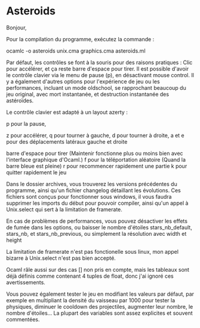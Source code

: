# Asteroids

Bonjour,

Pour la compilation du programme, exécutez la commande :

ocamlc -o asteroids unix.cma graphics.cma asteroids.ml

Par défaut, les contrôles se font à la souris pour des raisons pratiques :
Clic pour accélérer, et ça reste barre d'espace pour tirer.
Il est possible d'avoir le contrôle clavier via le menu de pause (p),
en désactivant mouse control.
Il y a également d'autres options pour l'expérience de jeu ou les performances,
incluant un mode oldschool, se rapprochant beaucoup du jeu original,
avec mort instantanée, et destruction instantanée des astéroïdes.

Le contrôle clavier est adapté à un layout azerty :

p pour la pause,

z pour accélérer,
q pour tourner à gauche,
d pour tourner à droite,
a et e pour des déplacements latéraux gauche et droite

barre d'espace pour tirer (Maintenir fonctionne plus ou moins bien avec l'interface graphique d'Ocaml.)
f pour la téléportation aléatoire (Quand la barre bleue est pleine)
r pour recommencer rapidement une partie
k pour quitter rapidement le jeu

Dans le dossier archives, vous trouverez les versions précédentes du programme,
ainsi qu'un fichier changelog détaillant les évolutions.
Ces fichiers sont conçus pour fonctionner sous windows,
il vous faudra supprimer les imports du début pour pouvoir compiler,
ainsi qu'un appel à Unix.select qui sert à la limitation de framerate.

En cas de problèmes de performances, vous pouvez désactiver les effets de fumée dans les options,
ou baisser le nombre d'étoiles stars_nb_default, stars_nb, et stars_nb_previous,
ou simplement la résolution avec width et height

La limitation de framerate n'est pas fonctionelle sous linux,
mon appel bizarre à Unix.select n'est pas bien accepté.

Ocaml râle aussi sur des cas [] non pris en compte,
mais les tableaux sont déjà définis comme contenant 4 tuples de float,
donc j'ai ignoré ces avertissements.

Vous pouvez également tester le jeu en modifiant les valeurs par défaut,
par exemple en multipliant la densité du vaisseau par 1000 pour tester la physiques,
diminuer le cooldown des projectiles, augmenter leur nombre, le nombre d'étoiles...
La plupart des variables sont assez explicites et souvent commentées.
